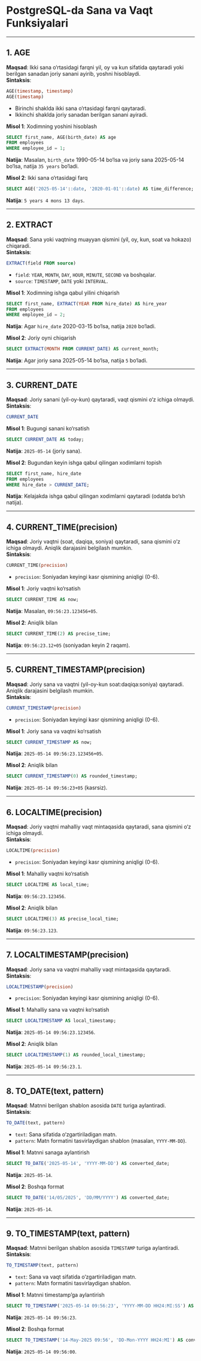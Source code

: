 # PostgreSQL-da Sana va Vaqt Funksiyalari

---

## 1. AGE
**Maqsad**: Ikki sana o‘rtasidagi farqni yil, oy va kun sifatida qaytaradi yoki berilgan sanadan joriy sanani ayirib, yoshni hisoblaydi.  
**Sintaksis**:
```sql
AGE(timestamp, timestamp)
AGE(timestamp)
```
- Birinchi shaklda ikki sana o‘rtasidagi farqni qaytaradi.
- Ikkinchi shaklda joriy sanadan berilgan sanani ayiradi.

**Misol 1**: Xodimning yoshini hisoblash
```sql
SELECT first_name, AGE(birth_date) AS age
FROM employees
WHERE employee_id = 1;
```
**Natija**: Masalan, `birth_date` 1990-05-14 bo‘lsa va joriy sana 2025-05-14 bo‘lsa, natija `35 years` bo‘ladi.

**Misol 2**: Ikki sana o‘rtasidagi farq
```sql
SELECT AGE('2025-05-14'::date, '2020-01-01'::date) AS time_difference;
```
**Natija**: `5 years 4 mons 13 days`.

---

## 2. EXTRACT
**Maqsad**: Sana yoki vaqtning muayyan qismini (yil, oy, kun, soat va hokazo) chiqaradi.  
**Sintaksis**:
```sql
EXTRACT(field FROM source)
```
- `field`: `YEAR`, `MONTH`, `DAY`, `HOUR`, `MINUTE`, `SECOND` va boshqalar.
- `source`: `TIMESTAMP`, `DATE` yoki `INTERVAL`.

**Misol 1**: Xodimning ishga qabul yilini chiqarish
```sql
SELECT first_name, EXTRACT(YEAR FROM hire_date) AS hire_year
FROM employees
WHERE employee_id = 2;
```
**Natija**: Agar `hire_date` 2020-03-15 bo‘lsa, natija `2020` bo‘ladi.

**Misol 2**: Joriy oyni chiqarish
```sql
SELECT EXTRACT(MONTH FROM CURRENT_DATE) AS current_month;
```
**Natija**: Agar joriy sana 2025-05-14 bo‘lsa, natija `5` bo‘ladi.

---

## 3. CURRENT_DATE
**Maqsad**: Joriy sanani (yil-oy-kun) qaytaradi, vaqt qismini o‘z ichiga olmaydi.  
**Sintaksis**:
```sql
CURRENT_DATE
```

**Misol 1**: Bugungi sanani ko‘rsatish
```sql
SELECT CURRENT_DATE AS today;
```
**Natija**: `2025-05-14` (joriy sana).

**Misol 2**: Bugundan keyin ishga qabul qilingan xodimlarni topish
```sql
SELECT first_name, hire_date
FROM employees
WHERE hire_date > CURRENT_DATE;
```
**Natija**: Kelajakda ishga qabul qilingan xodimlarni qaytaradi (odatda bo‘sh natija).

---

## 4. CURRENT_TIME(precision)
**Maqsad**: Joriy vaqtni (soat, daqiqa, soniya) qaytaradi, sana qismini o‘z ichiga olmaydi. Aniqlik darajasini belgilash mumkin.  
**Sintaksis**:
```sql
CURRENT_TIME(precision)
```
- `precision`: Soniyadan keyingi kasr qismining aniqligi (0-6).

**Misol 1**: Joriy vaqtni ko‘rsatish
```sql
SELECT CURRENT_TIME AS now;
```
**Natija**: Masalan, `09:56:23.123456+05`.

**Misol 2**: Aniqlik bilan
```sql
SELECT CURRENT_TIME(2) AS precise_time;
```
**Natija**: `09:56:23.12+05` (soniyadan keyin 2 raqam).

---

## 5. CURRENT_TIMESTAMP(precision)
**Maqsad**: Joriy sana va vaqtni (yil-oy-kun soat:daqiqa:soniya) qaytaradi. Aniqlik darajasini belgilash mumkin.  
**Sintaksis**:
```sql
CURRENT_TIMESTAMP(precision)
```
- `precision`: Soniyadan keyingi kasr qismining aniqligi (0-6).

**Misol 1**: Joriy sana va vaqtni ko‘rsatish
```sql
SELECT CURRENT_TIMESTAMP AS now;
```
**Natija**: `2025-05-14 09:56:23.123456+05`.

**Misol 2**: Aniqlik bilan
```sql
SELECT CURRENT_TIMESTAMP(0) AS rounded_timestamp;
```
**Natija**: `2025-05-14 09:56:23+05` (kasrsiz).

---

## 6. LOCALTIME(precision)
**Maqsad**: Joriy vaqtni mahalliy vaqt mintaqasida qaytaradi, sana qismini o‘z ichiga olmaydi.  
**Sintaksis**:
```sql
LOCALTIME(precision)
```
- `precision`: Soniyadan keyingi kasr qismining aniqligi (0-6).

**Misol 1**: Mahalliy vaqtni ko‘rsatish
```sql
SELECT LOCALTIME AS local_time;
```
**Natija**: `09:56:23.123456`.

**Misol 2**: Aniqlik bilan
```sql
SELECT LOCALTIME(3) AS precise_local_time;
```
**Natija**: `09:56:23.123`.

---

## 7. LOCALTIMESTAMP(precision)
**Maqsad**: Joriy sana va vaqtni mahalliy vaqt mintaqasida qaytaradi.  
**Sintaksis**:
```sql
LOCALTIMESTAMP(precision)
```
- `precision`: Soniyadan keyingi kasr qismining aniqligi (0-6).

**Misol 1**: Mahalliy sana va vaqtni ko‘rsatish
```sql
SELECT LOCALTIMESTAMP AS local_timestamp;
```
**Natija**: `2025-05-14 09:56:23.123456`.

**Misol 2**: Aniqlik bilan
```sql
SELECT LOCALTIMESTAMP(1) AS rounded_local_timestamp;
```
**Natija**: `2025-05-14 09:56:23.1`.

---

## 8. TO_DATE(text, pattern)
**Maqsad**: Matnni berilgan shablon asosida `DATE` turiga aylantiradi.  
**Sintaksis**:
```sql
TO_DATE(text, pattern)
```
- `text`: Sana sifatida o‘zgartiriladigan matn.
- `pattern`: Matn formatini tasvirlaydigan shablon (masalan, `YYYY-MM-DD`).

**Misol 1**: Matnni sanaga aylantirish
```sql
SELECT TO_DATE('2025-05-14', 'YYYY-MM-DD') AS converted_date;
```
**Natija**: `2025-05-14`.

**Misol 2**: Boshqa format
```sql
SELECT TO_DATE('14/05/2025', 'DD/MM/YYYY') AS converted_date;
```
**Natija**: `2025-05-14`.

---

## 9. TO_TIMESTAMP(text, pattern)
**Maqsad**: Matnni berilgan shablon asosida `TIMESTAMP` turiga aylantiradi.  
**Sintaksis**:
```sql
TO_TIMESTAMP(text, pattern)
```
- `text`: Sana va vaqt sifatida o‘zgartiriladigan matn.
- `pattern`: Matn formatini tasvirlaydigan shablon.

**Misol 1**: Matnni timestamp’ga aylantirish
```sql
SELECT TO_TIMESTAMP('2025-05-14 09:56:23', 'YYYY-MM-DD HH24:MI:SS') AS converted_timestamp;
```
**Natija**: `2025-05-14 09:56:23`.

**Misol 2**: Boshqa format
```sql
SELECT TO_TIMESTAMP('14-May-2025 09:56', 'DD-Mon-YYYY HH24:MI') AS converted_timestamp;
```
**Natija**: `2025-05-14 09:56:00`.
